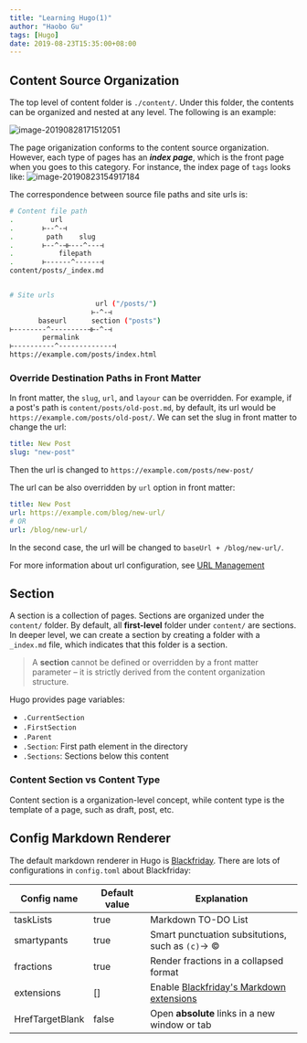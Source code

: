 ```yaml
---
title: "Learning Hugo(1)"
author: "Haobo Gu"
tags: [Hugo]
date: 2019-08-23T15:35:00+08:00
---
```




<!--more-->

## Content Source Organization

The top level of content folder is `./content/`. Under this folder, the contents can be organized and nested at any level. The following is an example:

![image-20190828171512051](http://haobo-markdown.oss-cn-zhangjiakou.aliyuncs.com/markdown/2019-08-28-091512.png)

The page origanization conforms to the content source organization. However, each type of pages has an ***index page***, which is the front page when you goes to this category. For instance, the index page of `tags` looks like: ![image-20190823154917184](http://haobo-markdown.oss-cn-zhangjiakou.aliyuncs.com/markdown/2019-08-23-074917.png)

The correspondence between source file paths and site urls is:

```sh
# Content file path
.         url
.       ⊢--^-⊣
.        path    slug
.       ⊢--^-⊣⊢---^---⊣
.           filepath
.       ⊢------^------⊣
content/posts/_index.md


# Site urls
                     url ("/posts/")
                    ⊢-^-⊣
       baseurl      section ("posts")
⊢--------^---------⊣⊢-^-⊣
        permalink
⊢----------^-------------⊣
https://example.com/posts/index.html
```

### Override Destination Paths in Front Matter

In front matter, the `slug`, `url`, and `layour` can be overridden. For example, if a post's path is `content/posts/old-post.md`, by default, its url would be `https://example.com/posts/old-post/`. We can set the slug in front matter to change the url:

```yaml
title: New Post
slug: "new-post"
```

 Then the url is changed to `https://example.com/posts/new-post/`

The url can be also overridden by `url` option in front matter:

```yaml
title: New Post
url: https://example.com/blog/new-url/
# OR
url: /blog/new-url/
```

In the second case, the url will be changed to `baseUrl + /blog/new-url/`.

For more information about url configuration, see [URL Management](https://gohugo.io/content-management/urls/)

## Section

A section is a collection of pages. Sections are organized under the `content/` folder. By default, all **first-level** folder under `content/` are sections. In deeper level, we can create a section by creating a folder with a `_index.md` file, which indicates that this folder is a section. 

>  A **section** cannot be defined or overridden by a front matter parameter – it is strictly derived from the content organization structure.

Hugo provides page variables:

- `.CurrentSection`
- `.FirstSection`
- `.Parent`
- `.Section`: First path element in the directory
- `.Sections`: Sections below this content

### Content Section vs Content Type

Content section is a organization-level concept, while content type is the template of a page, such as draft, post, etc. 

## Config Markdown Renderer

The default markdown renderer in Hugo is [Blackfriday](https://github.com/russross/blackfriday). There are lots of configurations in `config.toml` about Blackfriday:

| Config name     | Default value | Explanation                                                  |
| --------------- | ------------- | ------------------------------------------------------------ |
| taskLists       | true          | Markdown TO-DO List                                          |
| smartypants     | true          | Smart punctuation subsitutions, such as `(c)`-> ©            |
| fractions       | true          | Render fractions in a collapsed format                       |
| extensions      | []            | Enable [Blackfriday's Markdown extensions](https://gohugo.io/content-management/formats/#blackfriday-extensions) |
| HrefTargetBlank | false         | Open **absolute** links in a new window or tab               |

